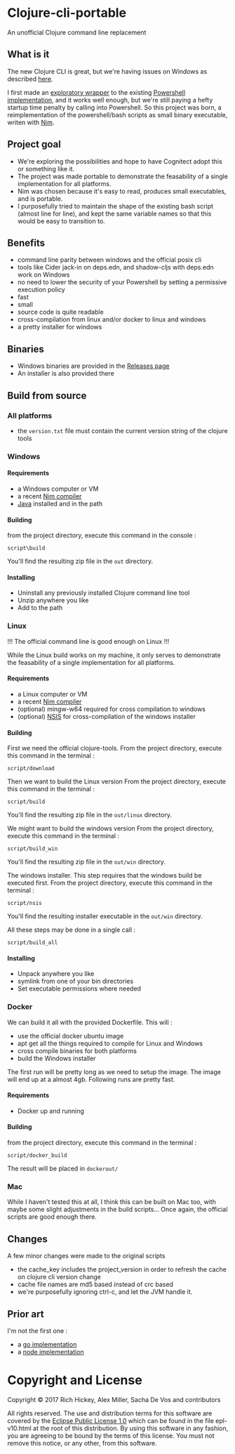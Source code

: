# Clojure-cli-portable
An unofficial Clojure command line replacement
## What is it
The new Clojure CLI is great, but we're having issues on Windows as described [here](https://github.com/cark/clojure-windows-cli-issues).

I first made an [exploratory wrapper](https://github.com/cark/clojure-win-cli-wrap) to the existing [Powershell implementation](https://github.com/clojure/tools.deps.alpha/wiki/clj-on-Windows), and it works well enough, but we're still paying a hefty startup time penalty by calling into Powershell. So this project was born, a reimplementation of the powershell/bash scripts as small binary executable, writen with [Nim](https://nim-lang.org/).
## Project goal
- We're exploring the possibilities and hope to have Cognitect adopt this or something like it. 
- The project was made portable to demonstrate the feasability of a single implementation for all platforms.
- Nim was chosen because it's easy to read, produces small executables, and is portable. 
- I purposefully tried to maintain the shape of the existing bash script (almost line for line), and kept the same variable names so that this would be easy to transition to.
## Benefits
- command line parity between windows and the official posix cli
- tools like Cider jack-in on deps.edn, and shadow-cljs with deps.edn work on Windows
- no need to lower the security of your Powershell by setting a permissive execution policy
- fast
- small
- source code is quite readable
- cross-compilation from linux and/or docker to linux and windows
- a pretty installer for windows
## Binaries 
- Windows binaries are provided in the [Releases page](https://github.com/cark/clojure-cli-portable/releases)
- An installer is also provided there
## Build from source
### All platforms
- the `version.txt` file must contain the current version string of the clojure tools
### Windows
#### Requirements
- a Windows computer or VM
- a recent [Nim compiler](https://nim-lang.org/install_windows.html)
- [Java](https://jdk.java.net) installed and in the path
#### Building
from the project directory, execute this command in the console :
```
script\build
```
You'll find the resulting zip file in the `out` directory.
#### Installing
- Uninstall any previously installed Clojure command line tool
- Unzip anywhere you like
- Add to the path
### Linux
!!! The official command line is good enough on Linux !!!

While the Linux build works on my machine, it only serves to demonstrate the feasability of a single implementation for all platforms.
#### Requirements
- a Linux computer or VM
- a recent [Nim compiler](https://nim-lang.org/install_unix.html)
- (optional) mingw-w64 required for cross compilation to windows
- (optional) [NSIS](https://nsis.sourceforge.io/Main_Page) for cross-compilation of the windows installer

#### Building
First we need the official clojure-tools.
From the project directory, execute this command in the terminal :
```
script/download
```

Then we want to build the Linux version
From the project directory, execute this command in the terminal :
```
script/build
```
You'll find the resulting zip file in the `out/linux` directory.

We might want to build the windows version
From the project directory, execute this command in the terminal :
```
script/build_win
```
You'll find the resulting zip file in the `out/win` directory.

The windows installer. This step requires that the windows build be executed first.
From the project directory, execute this command in the terminal :
```
script/nsis
```
You'll find the resulting installer executable in the `out/win` directory.

All these steps may be done in a single call :
```
script/build_all
```
#### Installing 
- Unpack anywhere you like
- symlink from one of your bin directories
- Set executable permissions where needed
### Docker
We can build it all with the provided Dockerfile. This will :
- use the official docker ubuntu image
- apt get all the things required to compile for Linux and Windows
- cross compile binaries for both platforms 
- build the Windows installer

The first run will be pretty long as we need to setup the image.
The image will end up at a almost 4gb.
Following runs are pretty fast.
#### Requirements
- Docker up and running
#### Building
from the project directory, execute this command in the terminal :
```
script/docker_build
```
The result will be placed in `dockerout/`
### Mac
While I haven't tested this at all, I think this can be built on Mac too, with maybe some slight adjustments in
the build scripts... Once again, the official scripts are good enough there.
## Changes
A few minor changes were made to the original scripts
- the cache\_key includes the project\_version in order to refresh the cache on clojure cli version change
- cache file names are md5 based instead of crc based
- we're purposefully ignoring ctrl-c, and let the JVM handle it.

## Prior art
I'm not the first one : 
- a [go implementation](https://github.com/frericksm/clj-windows)
- a [node implementation](https://github.com/thheller/clojure-cli)
# Copyright and License

Copyright © 2017 Rich Hickey, Alex Miller, Sacha De Vos and contributors

All rights reserved. The use and
distribution terms for this software are covered by the
[Eclipse Public License 1.0] which can be found in the file
epl-v10.html at the root of this distribution. By using this software
in any fashion, you are agreeing to be bound by the terms of this
license. You must not remove this notice, or any other, from this
software.

[Eclipse Public License 1.0]: http://opensource.org/licenses/eclipse-1.0.php
